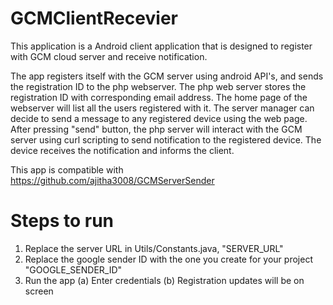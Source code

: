 # GCMClientRecevier

This application is a Android client application that is designed to register with GCM cloud server and receive notification. 

The app registers itself with the GCM server using android API's, and sends the registration ID to the php webserver. The php web server stores the registration ID with corresponding email address. The home page of the webserver will list all the users registered with it. The server manager can decide to send a message to any registered device using the web page. After pressing "send" button, the php server will interact with the GCM server using curl scripting to send notification to the registered device. The device receives the notification and informs the client.

This app is compatible with https://github.com/ajitha3008/GCMServerSender

# Steps to run

1) Replace the server URL in Utils/Constants.java, "SERVER_URL"
2) Replace the google sender ID with the one you create for your project "GOOGLE_SENDER_ID"
3) Run the app
  (a) Enter credentials
  (b) Registration updates will be on screen

